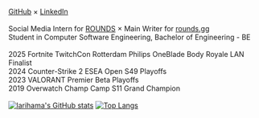 [GitHub](https://github.com/larihama/) × [LinkedIn](https://www.linkedin.com/in/larihama/)<br>
<br>
Social Media Intern for [ROUNDS](https://rounds.gg/) × Main Writer for [rounds.gg](https://rounds.gg/)<br>
Student in Computer Software Engineering, Bachelor of Engineering - BE<br>
<br>
2025 Fortnite TwitchCon Rotterdam Philips OneBlade Body Royale LAN Finalist<br>
2024 Counter-Strike 2 ESEA Open S49 Playoffs<br>
2023 VALORANT Premier Beta Playoffs<br>
2019 Overwatch Champ Camp S11 Grand Champion<br>
<br>
[![larihama's GitHub stats](https://github-readme-stats.vercel.app/api?username=larihama&show_icons=true&theme=transparent&hide_border=true&text_color=FF00DC&title_color=00FFFF&icon_color=FF00DC)](https://github.com/anuraghazra/github-readme-stats) [![Top Langs](https://github-readme-stats.vercel.app/api/top-langs/?username=larihama&theme=transparent&hide_border=true&layout=compact&text_color=FF00DC&title_color=00FFFF&icon_color=FF00DC)](https://github.com/anuraghazra/github-readme-stats)
